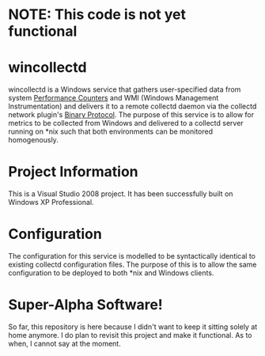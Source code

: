 # NOTE: This code is not yet functional #

wincollectd
===========

wincollectd is a Windows service that gathers user-specified data from system
[Performance Counters](http://msdn.microsoft.com/en-us/library/windows/desktop/aa373083\(v=vs.85\).aspx) and WMI (Windows Management Instrumentation) and delivers it to a remote collectd daemon via the collectd network plugin's [Binary Protocol](http://collectd.org/wiki/index.php/Binary_protocol).  The purpose of this service is to allow for metrics to be collected from Windows and delivered to a collectd server running on *nix such that both environments can be monitored homogenously.

Project Information
===================

This is a Visual Studio 2008 project.  It has been successfully built on Windows XP Professional.

Configuration
=============

The configuration for this service is modelled to be syntactically identical to existing collectd configuration files.  The purpose of this is to allow the same configuration to be deployed to both *nix and Windows clients.

Super-Alpha Software!
=====================

So far, this repository is here because I didn't want to keep it sitting solely at home anymore.  I do plan to revisit this project and make it functional.  As to when, I cannot say at the moment.